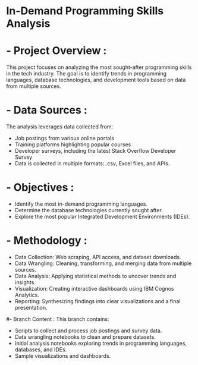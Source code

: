 # In-Demand Programming Skills Analysis

# - Project Overview :
This project focuses on analyzing the most sought-after programming skills in the tech industry. The goal is to identify trends in programming languages, database technologies, and development tools based on data from multiple sources.

# - Data Sources :
The analysis leverages data collected from:
- Job postings from various online portals
- Training platforms highlighting popular courses
- Developer surveys, including the latest Stack Overflow Developer Survey
- Data is collected in multiple formats: .csv, Excel files, and APIs.

# - Objectives : 
- Identify the most in-demand programming languages.
- Determine the database technologies currently sought after.
- Explore the most popular Integrated Development Environments (IDEs).

# - Methodology :
- Data Collection: Web scraping, API access, and dataset downloads.
- Data Wrangling: Cleaning, transforming, and merging data from multiple sources.
- Data Analysis: Applying statistical methods to uncover trends and insights.
- Visualization: Creating interactive dashboards using IBM Cognos Analytics.
- Reporting: Synthesizing findings into clear visualizations and a final presentation.

#- Branch Content :
This branch contains:
- Scripts to collect and process job postings and survey data.
- Data wrangling notebooks to clean and prepare datasets.
- Initial analysis notebooks exploring trends in programming languages, databases, and IDEs.
- Sample visualizations and dashboards.
